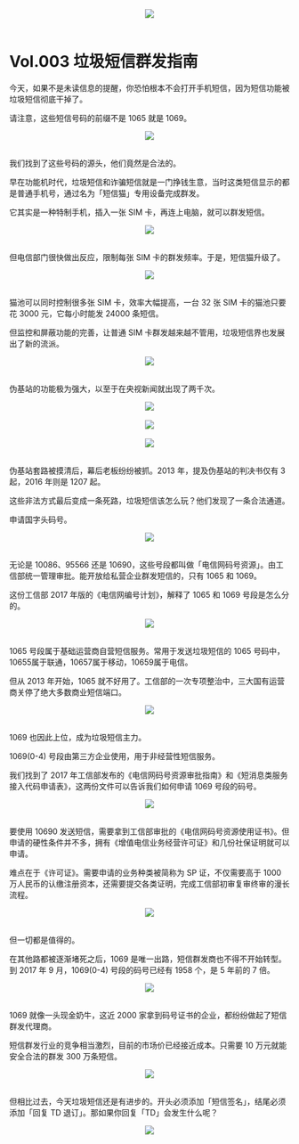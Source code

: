 

<div align=center>
  <img src="https://cdn.jsdelivr.net/gh/ipaperclip/static/img/20200101191314.gif">
</div>

<br />

# Vol.003 垃圾短信群发指南

今天，如果不是未读信息的提醒，你恐怕根本不会打开手机短信，因为短信功能被垃圾短信彻底干掉了。

请注意，这些短信号码的前缀不是 1065 就是 1069。

<div align="center">
<img src="https://cdn.jsdelivr.net/gh/ipaperclip/static/img/20200101191808.jpeg">
</div>
<br />

我们找到了这些号码的源头，他们竟然是合法的。

早在功能机时代，垃圾短信和诈骗短信就是一门挣钱生意，当时这类短信显示的都是普通手机号，通过名为「短信猫」专用设备完成群发。

它其实是一种特制手机，插入一张 SIM 卡，再连上电脑，就可以群发短信。

<div align="center">
<img src="https://cdn.jsdelivr.net/gh/ipaperclip/static/img/20200101191915.gif">
</div>
<br />

但电信部门很快做出反应，限制每张 SIM 卡的群发频率。于是，短信猫升级了。

<div align="center">
<img src="https://cdn.jsdelivr.net/gh/ipaperclip/static/img/20200101192041.gif">
</div>
<br />

猫池可以同时控制很多张 SIM 卡，效率大幅提高，一台 32 张 SIM 卡的猫池只要花 3000 元，它每小时能发 24000 条短信。

但监控和屏蔽功能的完善，让普通 SIM 卡群发越来越不管用，垃圾短信界也发展出了新的流派。

<div align="center">
<img src="https://cdn.jsdelivr.net/gh/ipaperclip/static/img/20200101192115.jpeg">
</div>
<br />

伪基站的功能极为强大，以至于在央视新闻就出现了两千次。

<div align="center">
<img src="https://cdn.jsdelivr.net/gh/ipaperclip/static/img/20200101192214.jpeg">
</div>
<br />

<div align="center">
<img src="https://cdn.jsdelivr.net/gh/ipaperclip/static/img/20200101192242.jpeg">
</div>
<br />

<div align="center">
<img src="https://cdn.jsdelivr.net/gh/ipaperclip/static/img/20200101192310.jpeg">
</div>
<br />

伪基站套路被摸清后，幕后老板纷纷被抓。2013 年，提及伪基站的判决书仅有 3 起，2016 年则是 1207 起。

这些非法方式最后变成一条死路，垃圾短信该怎么玩？他们发现了一条合法通道。

申请国字头码号。

<div align="center">
<img src="https://cdn.jsdelivr.net/gh/ipaperclip/static/img/20200101192348.jpeg">
</div>
<br />

无论是 10086、95566 还是 10690，这些号段都叫做「电信网码号资源」。由工信部统一管理审批。能开放给私营企业群发短信的，只有 1065 和 1069。

这份工信部 2017 年版的《电信网编号计划》，解释了 1065 和 1069 号段是怎么分的。

<div align="center">
<img src="https://cdn.jsdelivr.net/gh/ipaperclip/static/img/20200101192433.jpeg">
</div>
<br />

1065 号段属于基础运营商自营短信服务。常用于发送垃圾短信的 1065 号码中，10655属于联通，10657属于移动，10659属于电信。

但从 2013 年开始，1065 就不好用了。工信部的一次专项整治中，三大国有运营商关停了绝大多数商业短信端口。

<div align="center">
<img src="https://cdn.jsdelivr.net/gh/ipaperclip/static/img/20200101192522.jpeg">
</div>
<br />

1069 也因此上位，成为垃圾短信主力。

1069(0-4) 号段由第三方企业使用，用于非经营性短信服务。

我们找到了 2017 年工信部发布的《电信网码号资源审批指南》和《短消息类服务接入代码申请表》，这两份文件可以告诉我们如何申请 1069 号段的码号。

<div align="center">
<img src="https://cdn.jsdelivr.net/gh/ipaperclip/static/img/20200101192554.jpeg">
</div>
<br />

要使用 10690 发送短信，需要拿到工信部审批的《电信网码号资源使用证书》。但申请的硬性条件并不多，拥有《增值电信业务经营许可证》和几份社保证明就可以申请。

难点在于《许可证》。需要申请的业务种类被简称为 SP 证，不仅需要高于 1000 万人民币的认缴注册资本，还需要提交各类证明，完成工信部初审复审终审的漫长流程。

<div align="center">
<img src="https://cdn.jsdelivr.net/gh/ipaperclip/static/img/20200101192648.jpeg">
</div>
<br />

但一切都是值得的。

在其他路都被逐渐堵死之后，1069 是唯一出路，短信群发商也不得不开始转型。到 2017 年 9 月，1069(0-4) 号段的码号已经有 1958 个，是 5 年前的 7 倍。

<div align="center">
<img src="https://cdn.jsdelivr.net/gh/ipaperclip/static/img/20200101192743.jpeg">
</div>
<br />

1069 就像一头现金奶牛，这近 2000 家拿到码号证书的企业，都纷纷做起了短信群发代理商。

短信群发行业的竞争相当激烈，目前的市场价已经接近成本。只需要 10 万元就能安全合法的群发 300 万条短信。

<div align="center">
<img src="https://cdn.jsdelivr.net/gh/ipaperclip/static/img/20200101193134.jpeg">
</div>
<br />

但相比过去，今天垃圾短信还是有进步的。开头必须添加「短信签名」，结尾必须添加「回复 TD 退订」。那如果你回复「TD」会发生什么呢？

<div align="center">
<img src="https://cdn.jsdelivr.net/gh/ipaperclip/static/img/20200101193215.gif">
</div>
<br />
